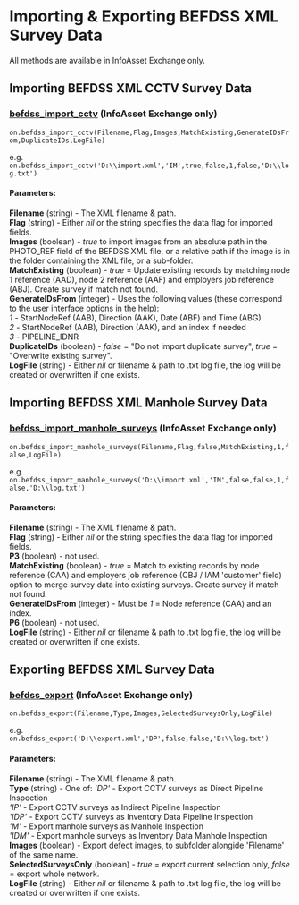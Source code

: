 # Importing & Exporting BEFDSS XML Survey Data  
All methods are available in InfoAsset Exchange only.  

## Importing BEFDSS XML CCTV Survey Data  
### [befdss_import_cctv](./IE-befdss_import_cctv.rb) (InfoAsset Exchange only)

`on.befdss_import_cctv(Filename,Flag,Images,MatchExisting,GenerateIDsFrom,DuplicateIDs,LogFile)`  

e.g.  
`on.befdss_import_cctv('D:\\import.xml','IM',true,false,1,false,'D:\\log.txt')`  
  
#### Parameters:
**Filename** (string) - The XML filename & path.  
**Flag** (string) - Either *nil* or the string specifies the data flag for imported fields.  
**Images** (boolean) - *true* to import images from an absolute path in the PHOTO_REF field of the BEFDSS XML file, or a relative path if the image is in the folder containing the XML file, or a sub-folder.   
**MatchExisting** (boolean) - *true* = Update existing records by matching node 1 reference (AAD), node 2 reference (AAF) and employers job reference (ABJ). Create survey if match not found.  
**GenerateIDsFrom** (integer) - Uses the following values (these correspond to the user interface options in the help):  
 *1* - StartNodeRef (AAB), Direction (AAK), Date (ABF) and Time (ABG)  
 *2* - StartNodeRef (AAB), Direction (AAK), and an index if needed  
 *3* - PIPELINE_IDNR  
**DuplicateIDs** (boolean) - *false* = "Do not import duplicate survey", *true* = "Overwrite existing survey".  
**LogFile** (string) - Either *nil* or filename & path to .txt log file, the log will be created or overwritten if one exists.  


## Importing BEFDSS XML Manhole Survey Data  
### [befdss_import_manhole_surveys](./IE-befdss_import_manhole_surveys.rb) (InfoAsset Exchange only)

`on.befdss_import_manhole_surveys(Filename,Flag,false,MatchExisting,1,false,LogFile)`  

e.g.  
`on.befdss_import_manhole_surveys('D:\\import.xml','IM',false,false,1,false,'D:\\log.txt')`  
  
#### Parameters:
**Filename** (string) - The XML filename & path.  
**Flag** (string) - Either *nil* or the string specifies the data flag for imported fields.  
**P3** (boolean) - not used.  
**MatchExisting** (boolean) - *true* = Match to existing records by node reference (CAA) and employers job reference (CBJ / IAM 'customer' field) option to merge survey data into existing surveys. Create survey if match not found.  
**GenerateIDsFrom** (integer) - Must be *1* = Node reference (CAA) and an index.  
**P6** (boolean) - not used.   
**LogFile** (string) - Either *nil* or filename & path to .txt log file, the log will be created or overwritten if one exists.  


## Exporting BEFDSS XML Survey Data  
### [befdss_export](./IE-befdss_export.rb) (InfoAsset Exchange only)

`on.befdss_export(Filename,Type,Images,SelectedSurveysOnly,LogFile)`  

e.g.  
`on.befdss_export('D:\\export.xml','DP',false,false,'D:\\log.txt')`  
  
#### Parameters:
**Filename** (string) - The XML filename & path.  
**Type** (string) - One of:
 *'DP'* - Export CCTV surveys as Direct Pipeline Inspection  
 *'IP'* - Export CCTV surveys as Indirect Pipeline Inspection  
 *'IDP'* - Export CCTV surveys as Inventory Data Pipeline Inspection  
 *'M'* - Export manhole surveys as Manhole Inspection   
 *'IDM'* - Export manhole surveys as Inventory Data Manhole Inspection  
**Images** (boolean) - Export defect images, to subfolder alongide 'Filename' of the same name.  
**SelectedSurveysOnly** (boolean) - *true* = export current selection only, *false* = export whole network.  
**LogFile** (string) - Either *nil* or filename & path to .txt log file, the log will be created or overwritten if one exists.  
